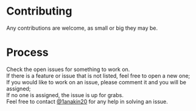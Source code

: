 # Contributing
Any contributions are welcome, as small or big they may be.

# Process
Check the open issues for something to work on.<br>
If there is a feature or issue that is not listed, feel free to open a new one;<bR>
If you would like to work on an issue, please comment it and you will be assigned;<br>
If no one is assigned, the issue is up for grabs.<br>
Feel free to contact [@1anakin20](https://github.com/1anakin20) for any help in solving an issue.
